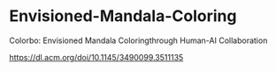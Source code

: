 # Envisioned-Mandala-Coloring


Colorbo: Envisioned Mandala Coloringthrough Human-AI Collaboration <br>

https://dl.acm.org/doi/10.1145/3490099.3511135
